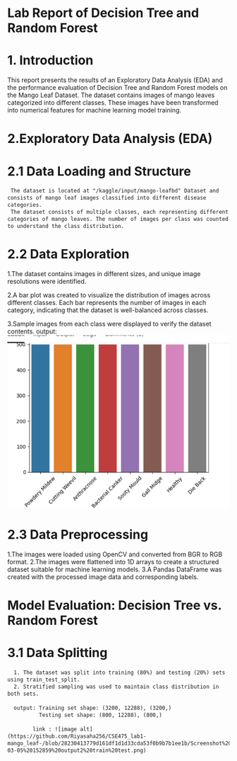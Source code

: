 # Lab Report of Decision Tree and Random Forest

 # 1. Introduction

 This report presents the results of an Exploratory Data Analysis (EDA) and the performance evaluation of Decision Tree and Random Forest models on the Mango Leaf Dataset. The dataset contains images of mango leaves categorized into different classes. These images have been transformed into numerical features for machine learning model training.


# 2.Exploratory Data Analysis (EDA)

  # 2.1 Data Loading and Structure

     The dataset is located at "/kaggle/input/mango-leafbd" Dataset and consists of mango leaf images classified into different disease categories.
     The dataset consists of multiple classes, each representing different categories of mango leaves. The number of images per class was counted to understand the class distribution.
     
 # 2.2 Data Exploration

   1.The dataset contains images in different sizes, and unique image resolutions were identified.
   
   2.A bar plot was created to visualize the distribution of images across different classes. Each bar represents the number of images in each category, indicating that the dataset is well-balanced across classes.
   
   3.Sample images from each class were displayed to verify the dataset contents.
                        output: ![image alt](https://github.com/Riyasaha256/CSE475_lab1-mango_leaf-/blob/2bbcc7ecfb00314616b795011e26f101d92a2f58/Screenshot%202025-03-05%20145746%20output1.png)
                        
 # 2.3 Data Preprocessing
   1.The images were loaded using OpenCV and converted from BGR to RGB format.
   2.The images were flattened into 1D arrays to create a structured dataset suitable for machine learning models.
   3.A Pandas DataFrame was created with the processed image data and corresponding labels.
   

# Model Evaluation: Decision Tree vs. Random Forest

  # 3.1 Data Splitting
      1. The dataset was split into training (80%) and testing (20%) sets using train_test_split.
      2. Stratified sampling was used to maintain class distribution in both sets.

      output: Training set shape: (3200, 12288), (3200,)
              Testing set shape: (800, 12288), (800,)

            link : ![image alt](https://github.com/Riyasaha256/CSE475_lab1-mango_leaf-/blob/28230413779d161df1d1d33cda53f0b9b7b1ee1b/Screenshot%202025-03-05%20152859%20output2%20train%20test.png)
                 
      

     

        

 


     


 
